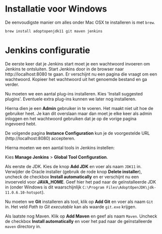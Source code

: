 # Installatie voor Windows

De eenvoudigste manier om alles onder Mac OSX te installeren is met `brew`.

    brew install adoptopenjdk11 git maven jenkins

# Jenkins configuratie

De eerste keer dat je Jenkins start moet je een wachtwoord invoeren om Jenkins te ontsluiten. Start Jenkins door in de browser naar http://localhost:8080 te gaan. Er verschijnt nu een pagina die vraagt om een wachtwoord. Kopieer het wachtwoord uit het genoemde bestand en ga verder.

Nu moeten we een aantal plug-ins installeren. Kies 'Install suggested plugins'. Eventuele extra plug-ins kunnen we later nog installeren.

Hierna dien je een **Admin** gebruiker in te voeren. Het maakt niet uit hoe de gebruiker heet. Je kan dit overslaan maar dan moet je elke keer als admin inloggen en het wachtwoord gebruiken dat je op de vorige pagina ingevoerd hebt.

De volgende pagina **Instance Configuration** kun je de voorgestelde URL (http://localhost:8080) accepteren.

Hierna moeten we een aantal tools in Jenkins instellen:

Kies **Manage Jenkins** > **Global Tool Configuration**.

Als eerste de JDK. Kies de knop **Add JDK** en voer als naam `JDK11` in. Verwijder de Oracle installer (gebruik de rode knop **Delete installer**), uncheck de checkbox **Install automatically** en er verschijnt nu een invoerveld voor **JAVA_HOME**. Geef hier het pad naar de geïnstalleerde JDK in (onder Windows is dit waarschijnlijk `C:\Program Files\AdoptOpenJDK\jdk-11.0.6.10-hotspot`).

Nu moeten we **Git** installeren als tool, klik op **Add Git** en voer als naam `Git` in. Het veld _Path to Git executable_ kan als waarde `git.exe` krijgen.

Als laatste nog Maven. Klik op **Add Maven** en geef als naam `Maven`. Uncheck de checkbox **Install automatically** en voer het pad naar de geïnstalleerde `maven` directory in.
